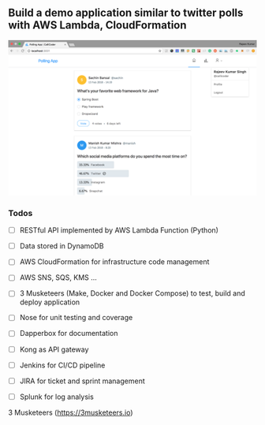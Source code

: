 ## Build a demo application similar to twitter polls with AWS Lambda, CloudFormation

![App Screenshot](screenshot.png)


### Todos
- [ ] RESTful API implemented by AWS Lambda Function (Python)
- [ ] Data stored in DynamoDB
- [ ] AWS CloudFormation for infrastructure code management
- [ ] AWS SNS, SQS, KMS ...
- [ ] 3 Musketeers (Make, Docker and Docker Compose) to test, build and deploy application
- [ ] Nose for unit testing and coverage
- [ ] Dapperbox for documentation
- [ ] Kong as API gateway
- [ ] Jenkins for CI/CD pipeline
- [ ] JIRA for ticket and sprint management
- [ ] Splunk for log analysis





3 Musketeers (https://3musketeers.io)